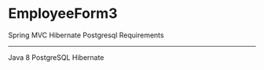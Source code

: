 # EmployeeForm3
Spring MVC Hibernate Postgresql 
Requirements
************
Java 8
PostgreSQL
Hibernate
